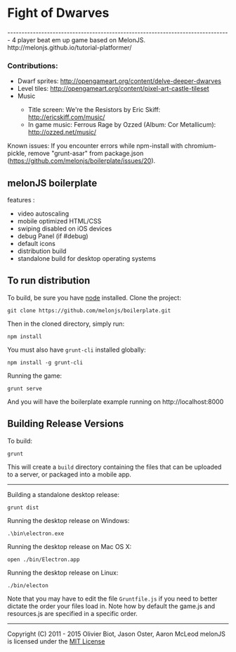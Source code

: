 <h1>Fight of Dwarves</h2>
-------------------------------------------------------------------------------
4 player beat em up game based on MelonJS.
http://melonjs.github.io/tutorial-platformer/

<h3>Contributions:</h3>
<ul>
	<li>Dwarf sprites: <a href="http://opengameart.org/content/delve-deeper-dwarves">http://opengameart.org/content/delve-deeper-dwarves</a></li>
	<li>Level tiles: <a href="http://opengameart.org/content/pixel-art-castle-tileset">http://opengameart.org/content/pixel-art-castle-tileset</a></li>
	<li>Music</li>
	<ul>
		<li>Title screen: We're the Resistors by Eric Skiff: <a href="http://ericskiff.com/music/">http://ericskiff.com/music/</a></li>
		<li>In game music: Ferrous Rage by Ozzed (Album: Cor Metallicum): <a href="http://ozzed.net/music/">http://ozzed.net/music/</a></li>
	</ul>
</ul>

Known issues:
If you encounter errors while npm-install with chromium-pickle, remove "grunt-asar" from package.json (https://github.com/melonjs/boilerplate/issues/20).

melonJS boilerplate
-------------------------------------------------------------------------------

features :
- video autoscaling
- mobile optimized HTML/CSS
- swiping disabled on iOS devices
- debug Panel (if #debug)
- default icons
- distribution build
- standalone build for desktop operating systems

## To run distribution

To build, be sure you have [node](http://nodejs.org) installed. Clone the project:

    git clone https://github.com/melonjs/boilerplate.git

Then in the cloned directory, simply run:

    npm install

You must also have `grunt-cli` installed globally:

    npm install -g grunt-cli

Running the game:

	grunt serve

And you will have the boilerplate example running on http://localhost:8000

## Building Release Versions

To build:

    grunt

This will create a `build` directory containing the files that can be uploaded to a server, or packaged into a mobile app.

----

Building a standalone desktop release:

    grunt dist

Running the desktop release on Windows:

    .\bin\electron.exe

Running the desktop release on Mac OS X:

    open ./bin/Electron.app

Running the desktop release on Linux:

    ./bin/electon

Note that you may have to edit the file `Gruntfile.js` if you need to better dictate the order your files load in. Note how by default the game.js and resources.js are specified in a specific order.

-------------------------------------------------------------------------------
Copyright (C) 2011 - 2015 Olivier Biot, Jason Oster, Aaron McLeod
melonJS is licensed under the [MIT License](http://www.opensource.org/licenses/mit-license.php)
